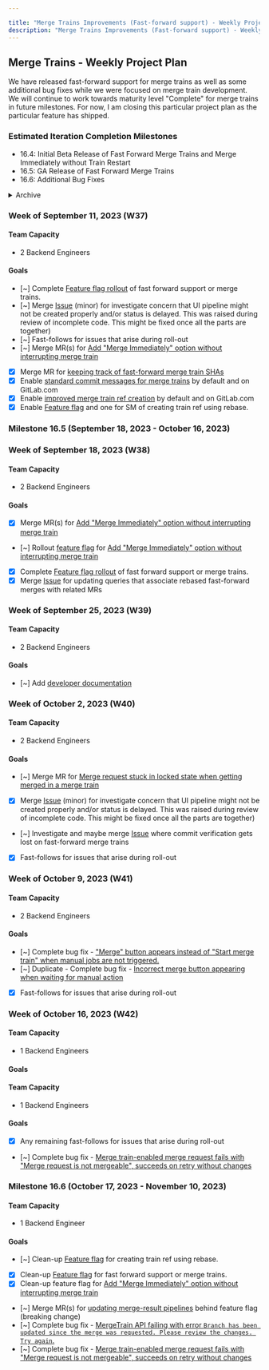 ```yaml
---

title: "Merge Trains Improvements (Fast-forward support) - Weekly Project Plan"
description: "Merge Trains Improvements (Fast-forward support) - Weekly Project Plan - Pipeline Execution Group."
---
```


## Merge Trains - Weekly Project Plan

We have released fast-forward support for merge trains as well as some additional bug fixes while we were focused on merge train development.
We will continue to work towards maturity level "Complete" for merge trains in future milestones. For now, I am closing this particular project
plan as the particular feature has shipped.


### Estimated Iteration Completion Milestones
- 16.4: Initial Beta Release of Fast Forward Merge Trains and Merge Immediately without Train Restart
- 16.5: GA Release of Fast Forward Merge Trains
- 16.6: Additional Bug Fixes


<details>
    <summary markdown="span">Archive</summary>

### Week of August 7, 2023 (W32)

#### Team Capacity

  - 1 Backend Engineer

#### Goals

  - [x] Merge [MR](https://gitlab.com/gitlab-org/gitlab/-/merge_requests/128177) for refactoring of the Merge Request code for [issue](https://gitlab.com/gitlab-org/gitlab/-/issues/420668)
  - [x] Merge [MR](https://gitlab.com/gitlab-org/gitlab/-/merge_requests/127531) for creating a train ref using rebase.

### Week of August 14, 2023 (W33)

#### Team Capacity

  - 2.5 Backend Engineers

####  Goals

  - [x]  [Feature flag rollout](https://gitlab.com/gitlab-org/gitlab/-/issues/420949) of [refactoring of the Merge Request code](https://gitlab.com/gitlab-org/gitlab/-/issues/420668).
  - [~]  Create MR(s) for [Add "Merge Immediately" option without interrupting merge train](https://gitlab.com/gitlab-org/gitlab/-/issues/414505)
  - [~] [Feature flag rollout](https://gitlab.com/gitlab-org/gitlab/-/issues/420161) of creating train ref using rebase.

### Week of August 21, 2023 (W34)

####  Team Capacity

- 2.5 Backend Engineers

#### Goals

  - [~] Merge [MR](https://gitlab.com/gitlab-org/gitlab/-/merge_requests/125921) for fast forward merge of train ref into target branch
  - [~] Merge MR(s) for [Add "Merge Immediately" option without interrupting merge train](https://gitlab.com/gitlab-org/gitlab/-/issues/414505)
  - [~] Merge MR for [Merge request stuck in locked state when getting merged in a merge train](https://gitlab.com/gitlab-org/gitlab/-/issues/389044)
  - [x] Create MR(s) for [Add "Merge Immediately" option without interrupting merge train](https://gitlab.com/gitlab-org/gitlab/-/issues/414505)

### Week of  August 28, 2023 (W35)

#### Team Capacity

  - 2 Backend Engineers

#### Goals

  - [x] Merge [MR](https://gitlab.com/gitlab-org/gitlab/-/merge_requests/125921) for fast forward merge of train ref into target branch
  - [x] Merge [MR](https://gitlab.com/gitlab-org/gitlab/-/merge_requests/129820) for using a different commit message when doing fast forward merges
  - [x] *Pulled forward* Merge [Issue](https://gitlab.com/gitlab-org/gitlab/-/issues/418819) for refactoring and aggregate specs
  - [~] Merge [Issue](https://gitlab.com/gitlab-org/gitlab/-/issues/418822) for investigating if merge commit and squash_commit_sha tracking is needed
  - [~] Merge MR(s) for [Add "Merge Immediately" option without interrupting merge train](https://gitlab.com/gitlab-org/gitlab/-/issues/414505)
  - [~] Rollout feature flag for [Add "Merge Immediately" option without interrupting merge train](https://gitlab.com/gitlab-org/gitlab/-/issues/414505)
  - [x] *Added* Bug fix for [Issue](https://gitlab.com/gitlab-org/gitlab/-/merge_requests/130467) encountered during initial rollout

### Week of September 4, 2023 (W36)

#### Team Capacity

  - 2 Backend Engineers

#### Goals

  - [~] Merge [Issue](https://gitlab.com/gitlab-org/gitlab/-/issues/418822) for investigating if merge commit and squash_commit_sha tracking is needed
  - [~] [Feature flag rollout](https://gitlab.com/gitlab-org/gitlab/-/issues/420161) of creating train ref using rebase.

</details>

### Week of September 11, 2023 (W37)

#### Team Capacity

  - 2 Backend Engineers

#### Goals

  - [~] Complete [Feature flag rollout](https://gitlab.com/gitlab-org/gitlab/-/issues/282442) of fast forward support or merge trains.
  - [~] Merge [Issue](https://gitlab.com/gitlab-org/gitlab/-/issues/420000) (minor) for investigate concern that UI pipeline might not be created properly and/or status is delayed. This was raised during review of incomplete code. This might be fixed once all the parts are together)
  - [~] Fast-follows for issues that arise during roll-out
  - [~] Merge MR(s) for [Add "Merge Immediately" option without interrupting merge train](https://gitlab.com/gitlab-org/gitlab/-/issues/414505)
  - [x] Merge MR for [keeping track of fast-forward merge train SHAs](https://gitlab.com/gitlab-org/gitlab/-/merge_requests/130763)
  - [x] Enable [standard commit messages for merge trains](https://gitlab.com/gitlab-org/gitlab/-/merge_requests/131308) by default and on GitLab.com
  - [x] Enable [improved merge train ref creation](https://gitlab.com/gitlab-org/gitlab/-/merge_requests/131218) by default and on GitLab.com
  - [x] Enable [Feature flag](https://gitlab.com/gitlab-org/gitlab/-/issues/420161) and one for SM of creating train ref using rebase.

### Milestone 16.5 (September 18, 2023 - October 16, 2023)

### Week of September 18, 2023 (W38)

#### Team Capacity

  - 2 Backend Engineers

#### Goals
  - [x] Merge MR(s) for [Add "Merge Immediately" option without interrupting merge train](https://gitlab.com/gitlab-org/gitlab/-/issues/414505)
  - [~] Rollout [feature flag](https://gitlab.com/gitlab-org/gitlab/-/issues/422111) for [Add "Merge Immediately" option without interrupting merge train](https://gitlab.com/gitlab-org/gitlab/-/issues/414505)
  - [x] Complete [Feature flag rollout](https://gitlab.com/gitlab-org/gitlab/-/issues/282442) of fast forward support or merge trains.
  - [x] Merge [Issue](https://gitlab.com/gitlab-org/gitlab/-/issues/425100) for updating queries that associate rebased fast-forward merges with related MRs

### Week of September 25, 2023 (W39)

#### Team Capacity

- 2 Backend Engineers

#### Goals
  - [~] Add [developer documentation](https://gitlab.com/gitlab-org/gitlab/-/issues/423893)

### Week of October 2, 2023 (W40)

#### Team Capacity

- 2 Backend Engineers

#### Goals
  - [~] Merge MR for [Merge request stuck in locked state when getting merged in a merge train](https://gitlab.com/gitlab-org/gitlab/-/issues/389044)
  - [x] Merge [Issue](https://gitlab.com/gitlab-org/gitlab/-/issues/420000) (minor) for investigate concern that UI pipeline might not be created properly and/or status is delayed. This was raised during review of incomplete code. This might be fixed once all the parts are together)
  - [~] Investigate and maybe merge [Issue](https://gitlab.com/gitlab-org/gitlab/-/issues/425219) where commit verification gets lost on fast-forward merge trains
  - [x] Fast-follows for issues that arise during roll-out

### Week of October 9, 2023 (W41)

#### Team Capacity

- 2 Backend Engineers

#### Goals
  - [~] Complete bug fix - ["Merge" button appears instead of "Start merge train" when manual jobs are not triggered.](https://gitlab.com/gitlab-org/gitlab/-/issues/382394)
  - [~] Duplicate - Complete bug fix - [Incorrect merge button appearing when waiting for manual action](https://gitlab.com/gitlab-org/gitlab/-/issues/300663)
  - [x] Fast-follows for issues that arise during roll-out

### Week of October 16, 2023 (W42)

#### Team Capacity

- 1 Backend Engineers

#### Goals


#### Team Capacity

  - 1 Backend Engineers

#### Goals
  - [x] Any remaining fast-follows for issues that arise during roll-out
  - [~] Complete bug fix - [Merge train-enabled merge request fails with "Merge request is not mergeable", succeeds on retry without changes](https://gitlab.com/gitlab-org/gitlab/-/issues/344021)



### Milestone 16.6 (October 17, 2023 - November 10, 2023)

#### Team Capacity

  - 1 Backend Engineer

#### Goals
  - [~] Clean-up [Feature flag](https://gitlab.com/gitlab-org/gitlab/-/issues/420161) for creating train ref using rebase.
  - [x] Clean-up [Feature flag](https://gitlab.com/gitlab-org/gitlab/-/issues/282442) for fast forward support or merge trains.
  - [x] Clean-up feature flag for [Add "Merge Immediately" option without interrupting merge train](https://gitlab.com/gitlab-org/gitlab/-/issues/414505)
  - [~] Merge MR(s) for [updating merge-result pipelines](https://gitlab.com/gitlab-org/gitlab/-/issues/421025) behind feature flag (breaking change)
  - [~] Complete bug fix - [MergeTrain API failing with error `Branch has been updated since the merge was requested. Please review the changes. Try again`.](https://gitlab.com/gitlab-org/gitlab/-/issues/409339)
  - [~] Complete bug fix - [Merge train-enabled merge request fails with "Merge request is not mergeable", succeeds on retry without changes](https://gitlab.com/gitlab-org/gitlab/-/issues/344021)
